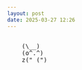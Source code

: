 ```yaml
---
layout: post
date: 2025-03-27 12:26
---
```


<pre><br>    (\__)<br>    (o^.^)<br>    z("_(")<br></pre>